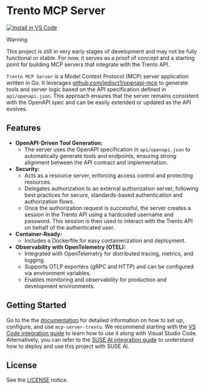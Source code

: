 <!--
  ~ Copyright 2025 SUSE LLC
  ~ SPDX-License-Identifier: Apache-2.0
-->

# Trento MCP Server

[![Install in VS Code](https://img.shields.io/badge/VS_Code-Install_Server-0098FF?style=flat-square&logo=visualstudiocode&logoColor=white)](https://insiders.vscode.dev/redirect/mcp/install?name=trento&config=%7B%22type%22%3A%20%22http%22%2C%22url%22%3A%20%22http%3A%2F%2Flocalhost%3A5000%2Fmcp%22%7D)

> [!WARNING]
> This project is still in very early stages of development and may not be fully functional or stable. For now, it serves as a proof of concept and a starting point for building MCP servers that integrate with the Trento API.

`Trento MCP Server` is a Model Context Protocol (MCP) server application written in Go. It leverages [github.com/jedisct1/openapi-mcp](https://github.com/jedisct1/openapi-mcp/) to generate tools and server logic based on the API specification defined in `api/openapi.json`. This approach ensures that the server remains consistent with the OpenAPI spec and can be easily extended or updated as the API evolves.

## Features

- **OpenAPI-Driven Tool Generation:**
  - The server uses the OpenAPI specification in `api/openapi.json` to automatically generate tools and endpoints, ensuring strong alignment between the API contract and implementation.
- **Security:**
  - Acts as a resource server, enforcing access control and protecting resources.
  - Delegates authorization to an external authorization server, following best practices for secure, standards-based authentication and authorization flows.
  - Once the authorization request is successful, the server creates a session in the Trento API using a hardcoded username and password. This session is then used to interact with the Trento API on behalf of the authenticated user.
- **Container-Ready:**
  - Includes a Dockerfile for easy containerization and deployment.
- **Observability with OpenTelemetry (OTEL):**
  - Integrated with OpenTelemetry for distributed tracing, metrics, and logging.
  - Supports OTLP exporters (gRPC and HTTP) and can be configured via environment variables.
  - Enables monitoring and observability for production and development environments.

## Getting Started

Go to the the [documentation](docs/README.md) for detailed information on how to set up, configure, and use `mcp-server-trento`. We recommend starting with the [VS Code integration guide](docs/integration-vscode.md) to learn how to use it along with Visual Studio Code. Alternatively, you can refer to the [SUSE AI integration guide](docs/integration-suse-ai.md) to understand how to deploy and use this project with SUSE AI.

## License

See the [LICENSE](LICENSE) notice.
